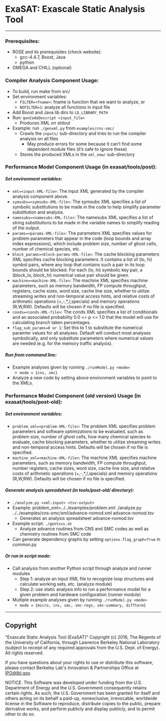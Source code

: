 ExaSAT: Exascale Static Analysis Tool
======
---
### Prerequisites: ###
- ROSE and its prerequisites (check website):
  - gcc-4.4.7, Boost, Java
  - python
- OMEGA and CHILL (optional)

### Compiler Analysis Component Usage: ###
- To build, run make from src/
-  Set environment variables:
    - `FILTER=<fname>`: fname is function that we want to analyze, or
    - `NOFILTER=1`: analyze all functions in input file
  - Add Boost and Java lib dirs to `LD_LIBRARY_PATH`
  - Run: `genCodeDescript <input_file>`
    - Produces XML on stdout
  - Example: run `./genxml.py` from `examples/cns-smc/`
    - Crawls the `inputs/` sub-directory and tries to run the compiler analysis on all files
      - May produce errors for some because it can’t find some dependent module files (it’s safe to ignore these)
    - Stores the produced XMLs in the `xml_new/` sub-directory

### Performance Model Component Usage (in exasat/tools/post): ###

##### Set environment variables: #####
  - `xml=<input-XML-file>`:
    The input XML generated by the compiler analysis component above.
  - `symsubs=<symsubs-XML-file>`:
    The symsubs XML specifies a list of symbolic substitutions to be
    made in the code to help simplify parameter substitution and analysis.
  - `namesubs=<namesubs-XML-file>`:
    The namesubs XML specifies a list of string substitutions to be
    made in the variable names to simplify reading of the output.
  - `params=<params-XML-file>`:
    The parameters XML specifies values for problem parameters that appear
    in the code (loop bounds and array index expressions), which include
    problem size, number of ghost cells, number of chemical species, etc.
  - `block_params=<block-params-XML-file>`:
    The cache blocking parameters XML specifies cache blocking parameters.
    It contains a list of (lo, hi) symbol pairs, where any loop that
    contains such a pair in its loop bounds should be blocked.  For each
    (lo, hi) symbolic key pair, a (block_lo, block_hi) numerical value
    pair should be given.
  - `machine=<machine-XML-file>`:
    The machine XML specifies machine parameters, such as memory
    bandwidth, FP compute throughput, registers, cache sizes,
    word size, cache line size, whether to utilize streaming writes and
    non-temporal access hints, and relative costs of arithmetic operations
    (+,-,*,/,specials) and memory operations (R,W,RW).  Defaults will
    be chosen if no file is specified.
  - `conds=<conds-XML-file>`:
    The conds XML specifies a list of conditionals and an associated
    probability 0.0 <= p <= 1.0 that the model will use for calculating
    branch taken percentages.
  - `flag_sub_params=0 or 1`:
    Set this to 1 to substitute the numerical paramter values for
    all analyses.  Default will conduct most analyses symbolically,
    and only substitute parameters where numerical values are needed
    (e.g. for the memory traffic analysis).


##### Run from command line: #####
  - Example analyses given by running `./runModel.py <mode>`
    - `mode = {cns, smc}`
  - Analyze a new code by setting above environment variables to point
    to the XMLs.

### Performance Model Component (old version) Usage (in exasat/tools/post-old): ######

##### Set environment variables: #####
  - `problem_xml=<problem-XML-file>`:
    The problem XML specifies problem parameters and software
    optimizations to be evaluated, such as problem size, number of
    ghost cells, how many chemical species to evaluate, cache blocking
    parameters, whether to utilize streaming writes and non-temporal
    access hints.  Defaults will be chosen if no file is specified.
  - `machine_xml=<machine-XML-file>`:
    The machine XML specifies machine parameters, such as memory
    bandwidth, FP compute throughput, number registers, cache sizes, word
    size, cache line size, and relative costs of arithmetic operations
    (+,-,*,/,specials) and memory operations (R,W,RW).  Defaults will
    be chosen if no file is specified.

##### Generate analysis spreadsheet (in tools/post-old/ directory): #####
- `./analyze.py <xml-input> <tsv-output>`
- Example: problem_xml=../../examples/problem.xml ./analyze.py ../../examples/cns-smc/xml/advance-nomod.xml advance-nomod.tsv
  - Generates an analysis spreadsheet advance-nomod.tsv
- Example script: `./gentsvs.sh`
  - Analyze advance routines from CNS and SMC codes as well as chemistry routines from SMC code
- Can generate dependency graphs by setting `options.flag_graph=True` in common.py

##### Or run in script mode: #####
  - Call analysis from another Python script through analyze and runner modules
    - Step 1: analyze an input XML file to recognize loop structures and calculate working sets, etc. (analyze module)
    - Step 2: use static analysis info to run a performance model for a given problem and hardware configuration (runner module)
  - Multiple example analyses given by running `./runModel.py <mode>`
    - `mode = {micro, cns, smc, smc-regs, smc-summary, diffterm}`

---
## Copyright ##
"Exascale Static Analysis Tool (ExaSAT)" Copyright (c) 2016, The Regents of the University of California, through Lawrence Berkeley National Laboratory (subject to receipt of any required approvals from the U.S. Dept. of Energy).  All rights reserved.

If you have questions about your rights to use or distribute this software, please contact Berkeley Lab's Innovation & Partnerships Office at  IPO@lbl.gov.

NOTICE.  This Software was developed under funding from the U.S. Department of Energy and the U.S. Government consequently retains certain rights. As such, the U.S. Government has been granted for itself and others acting on its behalf a paid-up, nonexclusive, irrevocable, worldwide license in the Software to reproduce, distribute copies to the public, prepare derivative works, and perform publicly and display publicly, and to permit other to do so.

